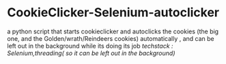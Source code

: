 # CookieClicker-Selenium-autoclicker
a python script that starts cookieclicker and autoclicks the cookies (the big one, and the Golden/wrath/Reindeers cookies) automatically , and can be left out in the background while its doing its job
*techstack : Selenium,threading( so it can be left out in the background)*
